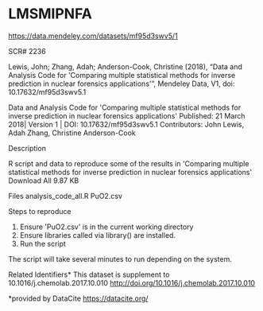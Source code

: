# LMSMIPNFA

https://data.mendeley.com/datasets/mf95d3swv5/1

SCR# 2236

Lewis, John; Zhang, Adah; Anderson-Cook, Christine (2018), “Data and Analysis Code for 'Comparing multiple statistical methods for inverse prediction in nuclear forensics applications'”, Mendeley Data, V1, doi: 10.17632/mf95d3swv5.1

Data and Analysis Code for 'Comparing multiple statistical methods for inverse prediction in nuclear forensics applications'
Published: 21 March 2018| Version 1 | DOI: 10.17632/mf95d3swv5.1
Contributors: John Lewis, Adah Zhang, Christine Anderson-Cook

Description

R script and data to reproduce some of the results in 'Comparing multiple statistical methods for inverse prediction in nuclear forensics applications'
Download All 9.87 KB

Files
analysis_code_all.R
PuO2.csv

Steps to reproduce
1. Ensure 'PuO2.csv' is in the current working directory
2. Ensure libraries called via library() are installed. 
3. Run the script 

The script will take several minutes to run depending on the system.

Related Identifiers*
This dataset is supplement to 10.1016/j.chemolab.2017.10.010 http://doi.org/10.1016/j.chemolab.2017.10.010

*provided by DataCite https://datacite.org/
